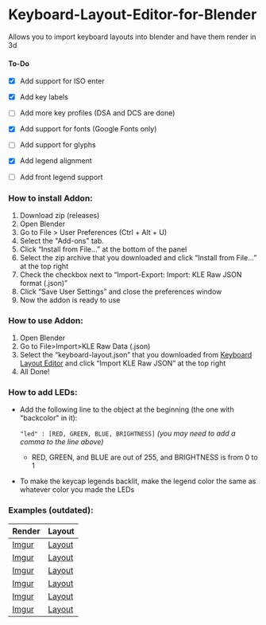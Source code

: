 # Keyboard-Layout-Editor-for-Blender
Allows you to import keyboard layouts into blender and have them render in 3d
#### To-Do
- [x] Add support for ISO enter
- [x] Add key labels
- [ ] Add more key profiles (DSA and DCS are done)
- [x] Add support for fonts (Google Fonts only)
- [ ] Add support for glyphs
- [x] Add legend alignment
- [ ] Add front legend support


### How to install Addon:
1. Download zip (releases)
2. Open Blender
3. Go to File > User Preferences (Ctrl + Alt + U)
4. Select the "Add-ons" tab.
5. Click “Install from File...” at the bottom of the panel
6. Select the zip archive that you downloaded and click “Install from File…” at the top right
7. Check the checkbox next to “Import-Export: Import: KLE Raw JSON format (.json)”
8. Click “Save User Settings” and close the preferences window
9. Now the addon is ready to use

### How to use Addon:
1. Open Blender
2. Go to File>Import>KLE Raw Data (.json)
3. Select the “keyboard-layout.json” that you downloaded from [Keyboard Layout Editor](http://keyboard-layout-editor.com) and click “Import KLE Raw JSON” at the top right
4. All Done!

### How to add LEDs:
+ Add the following line to the object at the beginning (the one with "backcolor" in it):

    `"led" : [RED, GREEN, BLUE, BRIGHTNESS]` *(you may need to add a comma to the line above)*
    + RED, GREEN, and BLUE are out of 255, and BRIGHTNESS is from 0 to 1

+ To make the keycap legends backlit, make the legend color the same as whatever color you made the LEDs




### Examples (outdated):

|Render|Layout|
|---------|---------|
|[Imgur](http://i.imgur.com/oouyHOU.png)|[Layout](http://www.keyboard-layout-editor.com/#/gists/92d9daa6db42bb8f39dadec3ef0e299b)|
|[Imgur](http://i.imgur.com/y5Uzhqd.png)|[Layout](http://www.keyboard-layout-editor.com/#/gists/49b89881ec3ff9e048d0ad05d83e1b46)|
|[Imgur](http://i.imgur.com/sUVdJex.png)|[Layout](http://www.keyboard-layout-editor.com/#/gists/6861d5d0070a788ad4f9d57f0c0fb9af)|
|[Imgur](http://i.imgur.com/GiPgGKe.png)|[Layout](http://www.keyboard-layout-editor.com/#/gists/10fab2ecc41b32e92e7331c54f943d73)|
|[Imgur](http://i.imgur.com/8lL7dAR.png)|[Layout](http://www.keyboard-layout-editor.com/#/gists/38f7920dbbbc144d1a87692f18edc8d8)|
|[Imgur](http://i.imgur.com/7KKlx9L.png)|[Layout](http://www.keyboard-layout-editor.com/#/gists/53767e112a7bb65e3b7df17c4301030f)|
